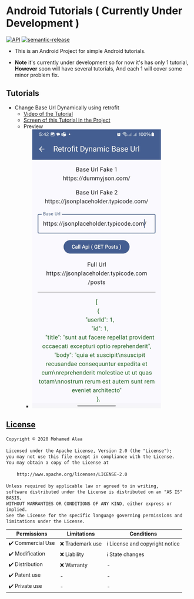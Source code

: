 # Android Tutorials ( Currently Under Development )

[![API](https://img.shields.io/badge/API-21%2B-blue.svg?style=flat)](https://android-arsenal.com/api?level=21) [![semantic-release](https://img.shields.io/badge/%20%20%F0%9F%93%A6%F0%9F%9A%80-semantic--release-e10079.svg)](https://github.com/semantic-release/semantic-release)

- This is an Android Project for simple Android tutorials.

- **Note** it's currently under development so for now it's has only 1 tutorial,
**However** soon will have several tutorials, And each 1 will cover some minor problem fix.

## Tutorials

- Change Base Url Dynamically using retrofit 
  - [Video of the Tutorial](https://youtu.be/5D2YuoisHJk)
  - [Screen of this Tutorial in the Project](app/src/main/java/my/ym/androidtutorials/ui/screens/retrofitDynamicBaseUrl/ScreenRetrofitDynamicBaseUrl.kt)
  - Preview
    - <img src="imagesPreviews/change_url_dynamically_using_retrofit.jpeg" width="350">

## [License](LICENSE)

```
Copyright © 2020 Mohamed Alaa

Licensed under the Apache License, Version 2.0 (the "License");
you may not use this file except in compliance with the License.
You may obtain a copy of the License at

    http://www.apache.org/licenses/LICENSE-2.0

Unless required by applicable law or agreed to in writing,
software distributed under the License is distributed on an "AS IS" BASIS,
WITHOUT WARRANTIES OR CONDITIONS OF ANY KIND, either express or implied.
See the License for the specific language governing permissions and limitations under the License.
```

| Permissions         | Limitations           | Conditions   |
| ------------------- | --------------------- | ----------- |
| :heavy_check_mark: Commercial Use | :x: Trademark use | :information_source: License and copyright notice |
| :heavy_check_mark: Modification | :x: Liability | :information_source: State changes |
| :heavy_check_mark: Distribution | :x: Warranty | - |
| :heavy_check_mark: Patent use | - | - |
| :heavy_check_mark: Private use | - | - |
